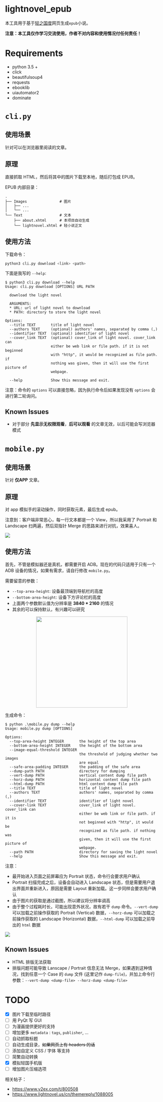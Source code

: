 # lightnovel_epub

本工具用于基于[轻之国度](https://lightnovel.us)网页生成`epub`小说。

**注意：本工具仅作学习交流使用，作者不对内容和使用情况付任何责任！**

# Requirements

* python 3.5 +
* click
* beautifulsoup4
* requests
* ebooklib
* uiautomator2
* dominate

# `cli.py`

## 使用场景

针对可以在浏览器里阅读的文章。

## 原理

直接抓取 HTML，然后将其中的图片下载至本地，随后打包成 EPUB。

EPUB 内部目录：

```
.
├── Images               # 图片
│   ├── ...
│   └── ...
└── Text                 # 文本
    ├── about.xhtml      # 本项目自动生成
    └── lightnovel.xhtml # 轻小说正文
```

## 使用方法

下载命令：

```bash
python3 cli.py download <link> <path>
```

下面是我写的 `--help`:

```
$ python3 cli.py download --help
Usage: cli.py download [OPTIONS] URL PATH

  download the light novel

  ARGUMENTS:
  * URL: url of light novel to download
  * PATH: directory to store the light novel

Options:
  --title TEXT       title of light novel
  --authors TEXT     (optional) authors' names, separated by comma (,)
  --identifier TEXT  (optional) identifier of light novel
  --cover_link TEXT  (optional) cover_link of light novel. cover_link can
                     either be web link or file path. if it is not beginned
                     with "http", it would be recognized as file path. if
                     nothing was given, then it will use the first picture of
                     webpage.

  --help             Show this message and exit.
```

注意：命令的 `options` 可以直接忽略，因为执行命令后如果发现没有 `options` 会进行第二轮询问。

## Known Issues

* 对于部分 **先显示无权限观看**，**后可以观看** 的文章无效，以后可能会写浏览器模式

# `mobile.py`

## 使用场景

针对 **仅APP** 文章。

## 原理

对 app 模拟手的滚动操作，同时获取元素，最后生成 epub。

注意到：客户端非常恶心，每一行文本都是一个 View，所以我采用了 Portrait 和 Landscape 扫两遍，然后双指针 Merge 的思路来进行对抗，效果喜人。

![](./assets/text-split.png)

## 使用方法

首先，不管是模拟器还是真机，都需要开启 ADB。现在的代码只适用于只有一个 ADB 设备的情况，如果有需求，请自行修改 `mobile.py`。

需要留意的参数：

* `--top-area-height`: 设备最顶端到导航栏的高度
* `--bottom-area-height`: 设备下方评论栏的高度
* 上面两个参数默认值为分辨率是 **3840 * 2160** 的情况
* 其余的可以保持默认，有兴趣可以研究

<div align="center">
	<img src="./assets/mobile-params.png" width=300>
</div>

生成命令：

```
$ python .\mobile.py dump --help
Usage: mobile.py dump [OPTIONS]

Options:
  --top-area-height INTEGER       the height of the top area
  --bottom-area-height INTEGER    the height of the bottom area
  --image-equal-threshold INTEGER
                                  the threshold of judging whether two images
                                  are equal
  --safe-area-padding INTEGER     the padding of the safe area
  --dump-path PATH                directory for dumping
  --vert-dump PATH                vertical content dump file path
  --horz-dump PATH                horizontal content dump file path
  --html-dump PATH                html content dump file path
  --title TEXT                    title of light novel
  --authors TEXT                  authors' names, separated by comma (,)
  --identifier TEXT               identifier of light novel
  --cover-link TEXT               cover_link of light novel. cover_link can
                                  either be web link or file path. if it is
                                  not beginned with "http", it would be
                                  recognized as file path. if nothing was
                                  given, then it will use the first picture of
                                  webpage.
  --path PATH                     directory for saving the light novel
  --help                          Show this message and exit.
```

注意：
* 最开始进入页面之前屏幕应为 Portrait 状态，命令行会要求用户确认
* Portrait 扫描完成之后，设备会自动进入 Landscape 状态，但是需要用户退出界面并重新进入，原因是需要 Layout 重新加载。这一步同样会要求用户确认
* 由于图片的获取是通过截图，所以建议将分辨率调高
* 由于整个过程耗时长，可能出现意外状况，故有若干 `dump` 命令。`--vert-dump` 可以加载之前操作获取的 Portrait (Vertical) 数据，`--horz-dump` 可以加载之前操作获取的 Landscape (Horizontal) 数据，`--html-dump` 可以加载之前导出的 `html` 数据

![](assets/rotate-quit.png)

## Known Issues

* HTML 排版无法获取
* 排版问题可能导致 Lanscape / Portrait 信息无法 Merge，如果遇到这种情况，找到任意一个 Case 的 `dump` 文件 (这里记作 `dump-file`)，并加上命令行参数：`--vert-dump <dump-file> --horz-dump <dump-file>`

# TODO

- [x] 图片下载至临时路径
- [ ] 用 PyQt 写 GUI
- [ ] 为漫画提供更好的支持
- [ ] 增加更多 `metadata` : `tags`, `publisher`, ...
- [ ] 自动抓取标题
- [ ] 自动生成目录，~~如果网页上有 headers 的话~~
- [ ] 添加自定义 CSS / 字体 等支持
- [ ] 简繁自动转换
- [x] 模拟轻国手机版
- [ ] 增加图片压缩选项

相关帖子：
* https://www.v2ex.com/t/800508
* https://www.lightnovel.us/cn/themereply/1088005
